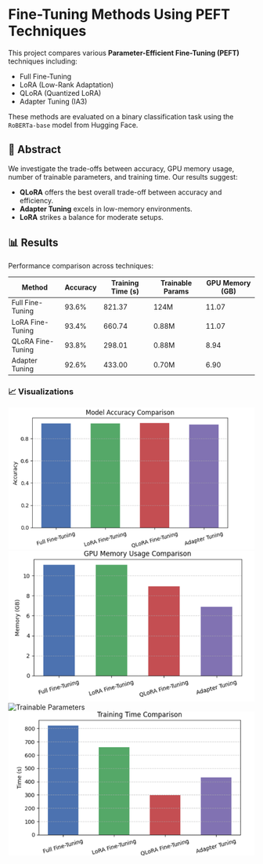 # Fine-Tuning Methods Using PEFT Techniques

This project compares various **Parameter-Efficient Fine-Tuning (PEFT)** techniques including:
- Full Fine-Tuning
- LoRA (Low-Rank Adaptation)
- QLoRA (Quantized LoRA)
- Adapter Tuning (IA3)

These methods are evaluated on a binary classification task using the `RoBERTa-base` model from Hugging Face.

## 🧠 Abstract

We investigate the trade-offs between accuracy, GPU memory usage, number of trainable parameters, and training time. Our results suggest:
- **QLoRA** offers the best overall trade-off between accuracy and efficiency.
- **Adapter Tuning** excels in low-memory environments.
- **LoRA** strikes a balance for moderate setups.

## 📊 Results

Performance comparison across techniques:

| Method             | Accuracy | Training Time (s) | Trainable Params | GPU Memory (GB) |
|--------------------|----------|-------------------|------------------|-----------------|
| Full Fine-Tuning   | 93.6%    | 821.37            | 124M             | 11.07           |
| LoRA Fine-Tuning   | 93.4%    | 660.74            | 0.88M            | 11.07           |
| QLoRA Fine-Tuning  | 93.8%    | 298.01            | 0.88M            | 8.94            |
| Adapter Tuning     | 92.6%    | 433.00            | 0.70M            | 6.90            |

### 📈 Visualizations

![Accuracy vs Method](Accuracy_Comparison.png)
![GPU Memory Usage](GPU_Memory_usage_Comparison.png)
![Trainable Parameters](graphs/Number_of_Parametrs_Comparison.png)
![Training Time](Training_Time_Comparison.png)

